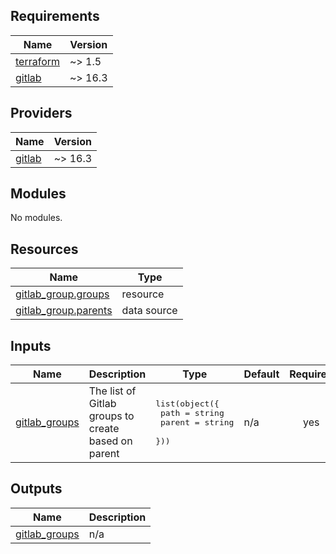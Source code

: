 ## Requirements

| Name | Version |
|------|---------|
| <a name="requirement_terraform"></a> [terraform](#requirement\_terraform) | ~> 1.5 |
| <a name="requirement_gitlab"></a> [gitlab](#requirement\_gitlab) | ~> 16.3 |

## Providers

| Name | Version |
|------|---------|
| <a name="provider_gitlab"></a> [gitlab](#provider\_gitlab) | ~> 16.3 |

## Modules

No modules.

## Resources

| Name | Type |
|------|------|
| [gitlab_group.groups](https://registry.terraform.io/providers/gitlabhq/gitlab/latest/docs/resources/group) | resource |
| [gitlab_group.parents](https://registry.terraform.io/providers/gitlabhq/gitlab/latest/docs/data-sources/group) | data source |

## Inputs

| Name | Description | Type | Default | Required |
|------|-------------|------|---------|:--------:|
| <a name="input_gitlab_groups"></a> [gitlab\_groups](#input\_gitlab\_groups) | The list of Gitlab groups to create based on parent | <pre>list(object({<br>    path   = string<br>    parent = string<br>  }))</pre> | n/a | yes |

## Outputs

| Name | Description |
|------|-------------|
| <a name="output_gitlab_groups"></a> [gitlab\_groups](#output\_gitlab\_groups) | n/a |
